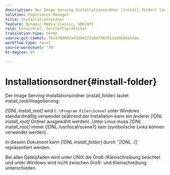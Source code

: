 ```yaml
---
description: Der Image Serving-Installationsordner (install_folder) lautet install_root/ImageServing.
solution: Experience Manager
title: Installationsordner
feature: Dynamic Media Classic, SDK/API
role: Entwickler, Geschäftspraktiker
translation-type: tm+mt
source-git-commit: f6c97606d7a4209427316d7367013ad9585a5cae
workflow-type: tm+mt
source-wordcount: '74'
ht-degree: 0%

---
```



# Installationsordner{#install-folder}

Der Image Serving-Installationsordner (install_folder) lautet install_root/ImageServing.

*[!DNL install_root]* wird  `C:\Program Files\Scene7` unter Windows standardmäßig verwendet (während der Installation kann ein anderer  *[!DNL install_root]* Ordner ausgewählt werden). Unter Linux muss *[!DNL install_root]* immer [!DNL /usr/local/scene7] sein (symbolische Links können verwendet werden).

In diesem Dokument kann *[!DNL install_folder]* durch &#39; [!DNL ./]&#39; repräsentiert werden.

Bei allen Dateipfaden wird unter UNIX die Groß-/Kleinschreibung beachtet und unter Windows wird nicht zwischen Groß- und Kleinschreibung unterschieden.

